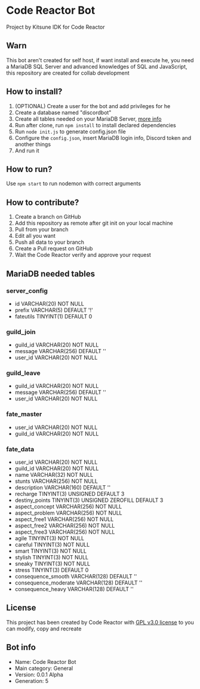 # Code Reactor Bot
Project by Kitsune IDK for Code Reactor

## Warn

This bot aren't created for self host, if want install and execute he, you need a MariaDB SQL Server and advanced knowledges of SQL and JavaScript, this repository are created for collab development

## How to install?

1. (OPTIONAL) Create a user for the bot and add privileges for he
2. Create a database named "discordbot"
3. Create all tables needed on your MariaDB Server, [more info](https://github.com/CodeReactorInc/codereactor-bot#mariadb-needed-tables)
4. Run after clone, run ``npm install`` to install declared dependencies
5. Run ``node init.js`` to generate config.json file
6. Configure the ``config.json``, insert MariaDB login info, Discord token and another things
7. And run it

## How to run?

Use ``npm start`` to run nodemon with correct arguments

## How to contribute?

1. Create a branch on GitHub
2. Add this repository as remote after git init on your local machine
3. Pull from your branch
4. Edit all you want
5. Push all data to your branch
6. Create a Pull request on GitHub
7. Wait the Code Reactor verify and approve your request

## MariaDB needed tables

### server_config

- id VARCHAR(20) NOT NULL
- prefix VARCHAR(5) DEFAULT '!'
- fateutils TINYINT(1) DEFAULT 0

### guild_join

- guild_id VARCHAR(20) NOT NULL
- message VARCHAR(256) DEFAULT ''
- user_id VARCHAR(20) NOT NULL

### guild_leave

- guild_id VARCHAR(20) NOT NULL
- message VARCHAR(256) DEFAULT ''
- user_id VARCHAR(20) NOT NULL

### fate_master

- user_id VARCHAR(20) NOT NULL
- guild_id VARCHAR(20) NOT NULL

### fate_data

- user_id VARCHAR(20) NOT NULL
- guild_id VARCHAR(20) NOT NULL
- name VARCHAR(32) NOT NULL
- stunts VARCHAR(256) NOT NULL
- description VARCHAR(160) DEFAULT ''
- recharge TINYINT(3) UNSIGNED DEFAULT 3
- destiny_points TINYINT(3) UNSIGNED ZEROFILL DEFAULT 3
- aspect_concept VARCHAR(256) NOT NULL
- aspect_problem VARCHAR(256) NOT NULL
- aspect_free1 VARCHAR(256) NOT NULL
- aspect_free2 VARCHAR(256) NOT NULL
- aspect_free3 VARCHAR(256) NOT NULL
- agile TINYINT(3) NOT NULL
- careful TINYINT(3) NOT NULL
- smart TINYINT(3) NOT NULL
- stylish TINYINT(3) NOT NULL
- sneaky TINYINT(3) NOT NULL
- stress TINYINT(3) DEFAULT 0
- consequence_smooth VARCHAR(128) DEFAULT ''
- consequence_moderate VARCHAR(128) DEFAULT ''
- consequence_heavy VARCHAR(128) DEFAULT ''

## License

This project has been created by Code Reactor with [GPL v3.0 license](https://github.com/CodeReactorInc/codereactor-bot/blob/master/LICENSE.txt) to you can modify, copy and recreate

## Bot info

- Name: Code Reactor Bot
- Main category: General
- Version: 0.0.1 Alpha
- Generation: 5
